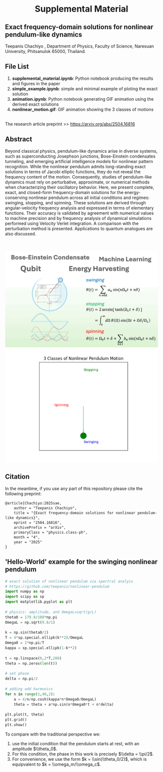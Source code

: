 <h1 align="center">Supplemental Material</h1>
<h2 aligne="center">Exact frequency-domain solutions for nonlinear pendulum-like dynamics</h2>
Teepanis Chachiyo <teepanisc@nu.ac.th>, Department of Physics, Faculty of Science, Naresuan University, Phitsanulok 65000, Thailand.


## File List
1. **supplemental_material.ipynb**: Python notebook producing the results and figures in the paper
2. **simple_example.ipynb**: simple and minimal example of ploting the exact solution 
3. **animation.ipynb**: Python notebook generating GIF animation using the derived exact solutions
4. **nonlinear_motion.gif**: GIF animation showing the 3 classes of motions

<br>
The research article preprint >> <a href="https://arxiv.org/abs/2504.16816">https://arxiv.org/abs/2504.16816</a>

## Abstract
Beyond classical physics, pendulum-like dynamics arise in diverse systems, such as superconducting Josephson junctions, Bose-Einstein condensates tunneling, and emerging artificial intelligence models for nonlinear pattern recognition. While the nonlinear pendulum admits long-standing exact solutions in terms of Jacobi elliptic functions, they do not reveal the frequency content of the motion. Consequently, studies of pendulum-like dynamics must rely on perturbative, approximate, or numerical methods when characterizing their oscillatory behavior. Here, we present complete, exact, and closed-form frequency-domain solutions for the energy-conserving nonlinear pendulum across all initial conditions and regimes: swinging, stopping, and spinning. These solutions are derived through angular-velocity frequency analysis and expressed in terms of elementary functions. Their accuracy is validated by agreement with numerical values to machine precision and by frequency analysis of dynamical simulations performed using Velocity Verlet integration. A comparison with the perturbation method is presented. Applications to quantum analogues are also discussed.


<br>
<br>
<center><img src="graphical_abstract.gif" width="540"  alt="Pendulum Motion"></center>
<center><img src="nonlinear_motion.gif" width="540"  alt="3 Classes of Nonlinear Pedulum Motion"></center>

## Citation

In the meantime, if you use any part of this repository please cite the following preprint:

```
@article{Chachiyo:2025sae,
    author = "Teepanis Chachiyo",
    title = "{Exact frequency-domain solutions for nonlinear pendulum-like dynamics}",
    eprint = "2504.16816",
    archivePrefix = "arXiv",
    primaryClass = "physics.class-ph",
    month = "4",
    year = "2025"
}
```

## 'Hello-World' example for the swinging nonlinear pendulum

```python
# exact solution of nonlinear pendulum via spectral analyis
# https://github.com/teepanis/nonlinear-pendulum
import numpy as np
import scipy as sp
import matplotlib.pyplot as plt

# physics: amplitude, and OmegaL=sqrt(g/L)
theta0 = 179.9/180*np.pi
OmegaL = np.sqrt(9.8/1)

k = np.sin(theta0/2)
T = 4*sp.special.ellipk(k**2)/OmegaL
Omega0 = 2*np.pi/T
kappa = sp.special.ellipk(1-k**2)

t = np.linspace(0,2*T,200)
theta = np.zeros(len(t)) 

# set phase
delta = np.pi/2

# adding odd harmonics 
for n in range(1,40,2):
    a = 4/n/np.cosh(kappa*n*Omega0/OmegaL)
    theta = theta + a*np.sin(n*Omega0*t + n*delta)

plt.plot(t, theta)
plt.grid()
plt.show()
```

To compare with the traditional perspective we:
1. use the initial condition that the pendulum starts at rest, with an amplitude $\\theta_0$.
2. For this condition, the phase in this work is precisely $\\delta = \\pi/2$.
3. For convenience, we use the form $k = \\sin(\\theta_0/2)$, which is equipvalent to $k = \\omega_m/\\omega_c$.
